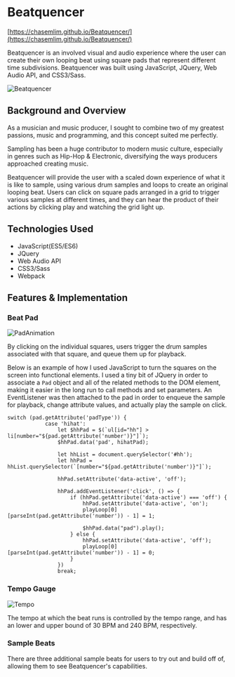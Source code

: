 # Beatquencer

[https://chasemlim.github.io/Beatquencer/](https://chasemlim.github.io/Beatquencer/)

Beatquencer is an involved visual and audio experience where the user can create their own looping beat using square pads that represent different time subdivisions. Beatquencer was built using JavaScript, JQuery, Web Audio API, and CSS3/Sass.

![Beatquencer](https://i.imgur.com/lurRXEl.png)

## Background and Overview

As a musician and music producer, I sought to combine two of my greatest passions, music and programming, and this concept suited me perfectly.

Sampling has been a huge contributor to modern music culture, especially in genres such as Hip-Hop & Electronic, diversifying the ways producers approached creating music.

Beatquencer will provide the user with a scaled down experience of what it is like to sample, using various drum samples and loops to create an original looping beat. Users can click on square pads arranged in a grid to trigger various samples at different times, and they can hear the product of their actions by clicking play and watching the grid light up.

## Technologies Used

- JavaScript(ES5/ES6)
- JQuery
- Web Audio API
- CSS3/Sass
- Webpack

## Features & Implementation

### Beat Pad

![PadAnimation](https://i.imgur.com/EMZrDf0.gif)

By clicking on the individual squares, users trigger the drum samples associated with that square, and queue them up for playback.

Below is an example of how I used JavaScript to turn the squares on the screen into functional elements. I used a tiny bit of JQuery in order to associate a `Pad` object and all of the related methods to the DOM element, making it easier in the long run to call methods and set parameters. An EventListener was then attached to the pad in order to enqueue the sample for playback, change attribute values, and actually play the sample on click.

```
switch (pad.getAttribute('padType')) {
            case 'hihat':
                let $hhPad = $(`ul[id="hh"] > li[number="${pad.getAttribute('number')}"]`);
                $hhPad.data('pad', hihatPad);

                let hhList = document.querySelector('#hh');
                let hhPad = hhList.querySelector(`[number="${pad.getAttribute('number')}"]`);
                
                hhPad.setAttribute('data-active', 'off');

                hhPad.addEventListener('click', () => {
                    if (hhPad.getAttribute('data-active') === 'off') {
                        hhPad.setAttribute('data-active', 'on');
                        playLoop[0][parseInt(pad.getAttribute('number')) - 1] = 1;

                        $hhPad.data("pad").play();
                    } else {
                        hhPad.setAttribute('data-active', 'off');                   
                        playLoop[0][parseInt(pad.getAttribute('number')) - 1] = 0;
                    }
                })
                break;
```

### Tempo Gauge

![Tempo](https://i.imgur.com/xxsxu5F.png)

The tempo at which the beat runs is controlled by the tempo range, and has an lower and upper bound of 30 BPM and 240 BPM, respectively.

### Sample Beats

There are three additional sample beats for users to try out and build off of, allowing them to see Beatquencer's capabilities.
